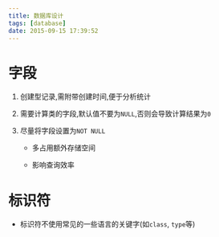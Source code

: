 ```yaml
---
title: 数据库设计
tags: [database]
date: 2015-09-15 17:39:52
---
```


# 字段

1.  创建型记录,需附带创建时间,便于分析统计

1.  需要计算类的字段,默认值不要为`NULL`,否则会导致计算结果为`0`

1.  尽量将字段设置为`NOT NULL`

    -   多占用额外存储空间

    -   影响查询效率

# 标识符

-   标识符不使用常见的一些语言的关键字(如`class`, `type`等)

